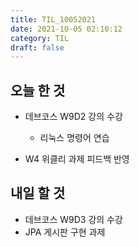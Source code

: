 ```yaml
---
title: TIL_10052021
date: 2021-10-05 02:10:12
category: TIL
draft: false
---
```


## 오늘 한 것

- 데브코스 W9D2 강의 수강
  - 리눅스 명령어 연습

- W4 위클리 과제 피드백 반영

## 내일 할 것

- 데브코스 W9D3 강의 수강
- JPA 게시판 구현 과제
